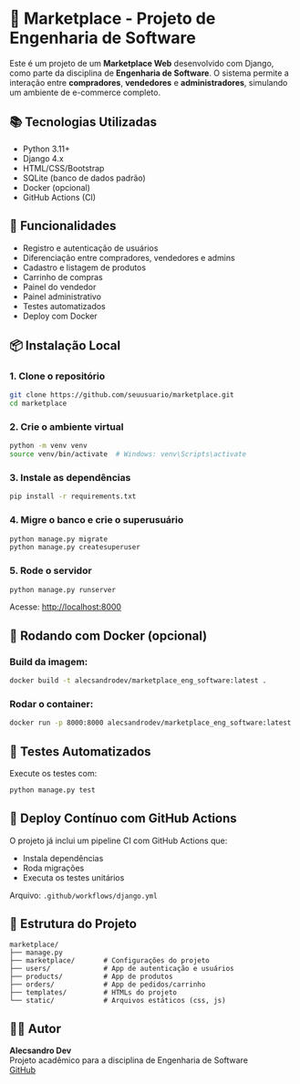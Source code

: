 # 🛒 Marketplace - Projeto de Engenharia de Software

Este é um projeto de um **Marketplace Web** desenvolvido com Django, como parte da disciplina de **Engenharia de Software**. O sistema permite a interação entre **compradores**, **vendedores** e **administradores**, simulando um ambiente de e-commerce completo.

## 📚 Tecnologias Utilizadas

- Python 3.11+
- Django 4.x
- HTML/CSS/Bootstrap
- SQLite (banco de dados padrão)
- Docker (opcional)
- GitHub Actions (CI)

## 🔧 Funcionalidades

- Registro e autenticação de usuários
- Diferenciação entre compradores, vendedores e admins
- Cadastro e listagem de produtos
- Carrinho de compras
- Painel do vendedor
- Painel administrativo
- Testes automatizados
- Deploy com Docker

## 📦 Instalação Local

### 1. Clone o repositório

```bash
git clone https://github.com/seuusuario/marketplace.git
cd marketplace
```

### 2. Crie o ambiente virtual

```bash
python -m venv venv
source venv/bin/activate  # Windows: venv\Scripts\activate
```

### 3. Instale as dependências

```bash
pip install -r requirements.txt
```

### 4. Migre o banco e crie o superusuário

```bash
python manage.py migrate
python manage.py createsuperuser
```

### 5. Rode o servidor

```bash
python manage.py runserver
```

Acesse: [http://localhost:8000](http://localhost:8000)

## 🐳 Rodando com Docker (opcional)

### Build da imagem:

```bash
docker build -t alecsandrodev/marketplace_eng_software:latest .
```

### Rodar o container:

```bash
docker run -p 8000:8000 alecsandrodev/marketplace_eng_software:latest
```

## 🧪 Testes Automatizados

Execute os testes com:

```bash
python manage.py test
```

## 🚀 Deploy Contínuo com GitHub Actions

O projeto já inclui um pipeline CI com GitHub Actions que:

- Instala dependências
- Roda migrações
- Executa os testes unitários

Arquivo: `.github/workflows/django.yml`

## 📁 Estrutura do Projeto

```
marketplace/
├── manage.py
├── marketplace/       # Configurações do projeto
├── users/             # App de autenticação e usuários
├── products/          # App de produtos
├── orders/            # App de pedidos/carrinho
├── templates/         # HTMLs do projeto
└── static/            # Arquivos estáticos (css, js)
```

## 👨‍💻 Autor

**Alecsandro Dev**  
Projeto acadêmico para a disciplina de Engenharia de Software  
[GitHub](https://github.com/alecsandrodev)
